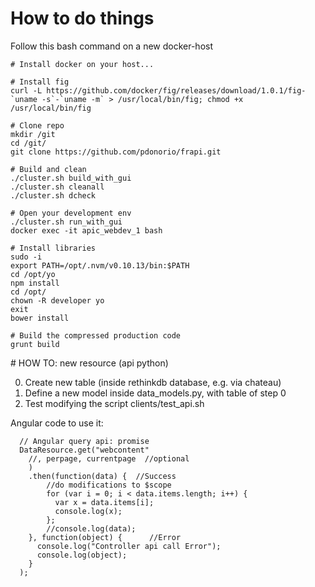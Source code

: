 How to do things
=====

Follow this bash command on a new docker-host

```
# Install docker on your host...

# Install fig
curl -L https://github.com/docker/fig/releases/download/1.0.1/fig-`uname -s`-`uname -m` > /usr/local/bin/fig; chmod +x /usr/local/bin/fig

# Clone repo
mkdir /git
cd /git/
git clone https://github.com/pdonorio/frapi.git

# Build and clean
./cluster.sh build_with_gui
./cluster.sh cleanall
./cluster.sh dcheck

# Open your development env
./cluster.sh run_with_gui
docker exec -it apic_webdev_1 bash

# Install libraries
sudo -i
export PATH=/opt/.nvm/v0.10.13/bin:$PATH
cd /opt/yo
npm install
cd /opt/
chown -R developer yo
exit
bower install

# Build the compressed production code
grunt build

```

# HOW TO: new resource (api python)

0. Create new table
(inside rethinkdb database, e.g. via chateau)
1. Define a new model inside data_models.py, with table of step 0
2. Test modifying the script clients/test_api.sh

Angular code to use it:
```
  // Angular query api: promise
  DataResource.get("webcontent"
    //, perpage, currentpage  //optional
    )
    .then(function(data) {  //Success
        //do modifications to $scope
        for (var i = 0; i < data.items.length; i++) {
          var x = data.items[i];
          console.log(x);
        };
        //console.log(data);
    }, function(object) {      //Error
      console.log("Controller api call Error");
      console.log(object);
    }
  );
```

